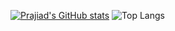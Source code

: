 [![Prajiad's GitHub stats](https://github-readme-stats.vercel.app/api?username=prajiad)](https://github.com/prajiad/github-readme-stats)
![Top Langs](https://github-readme-stats.vercel.app/api/top-langs/?username=prajiad&hide_progress=true)

